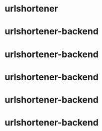 # urlshortener
# urlshortener-backend
# urlshortener-backend
# urlshortener-backend
# urlshortener-backend
# urlshortener-backend
